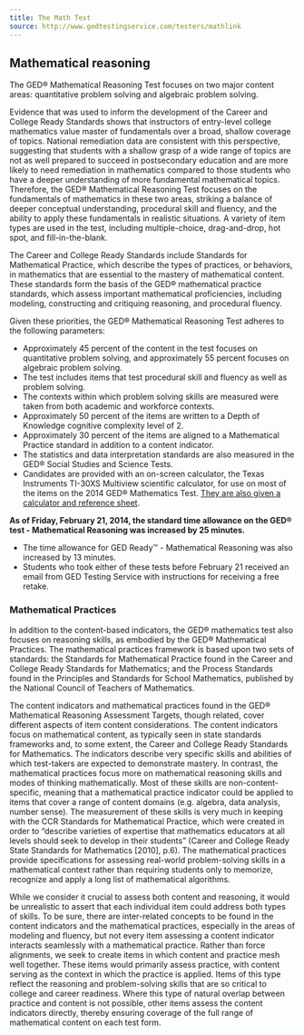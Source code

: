 ```yaml
---
title: The Math Test
source: http://www.gedtestingservice.com/testers/mathlink
---
```

## Mathematical reasoning

The GED&reg; Mathematical Reasoning Test focuses on two major content areas: quantitative problem solving and algebraic problem solving.

Evidence that was used to inform the development of the Career and College Ready Standards shows that instructors of entry-level college mathematics value master of fundamentals over a broad, shallow coverage of topics. National remediation data are consistent with this perspective, suggesting that students with a shallow grasp of a wide range of topics are not as well prepared to succeed in postsecondary education and are more likely to need remediation in mathematics compared to those students who have a deeper understanding of more fundamental mathematical topics. Therefore, the GED&reg; Mathematical Reasoning Test focuses on the fundamentals of mathematics in these two areas, striking a balance of deeper conceptual understanding, procedural skill and fluency, and the ability to apply these fundamentals in realistic situations. A variety of item types are used in the test, including multiple-choice, drag-and-drop, hot spot, and fill-in-the-blank.

The Career and College Ready Standards include Standards for Mathematical Practice, which describe the types of practices, or behaviors, in mathematics that are essential to the mastery of mathematical content. These standards form the basis of the GED&reg; mathematical practice standards, which assess important mathematical proficiencies, including modeling, constructing and critiquing reasoning, and procedural fluency.

Given these priorities, the GED&reg; Mathematical Reasoning Test adheres to the following parameters:

  * Approximately 45 percent of the content in the test focuses on quantitative problem solving, and approximately 55 percent focuses on algebraic problem solving.
  * The test includes items that test procedural skill and fluency as well as problem solving.
  * The contexts within which problem solving skills are measured were taken from both academic and workforce contexts.
  * Approximately 50 percent of the items are written to a Depth of Knowledge cognitive complexity level of 2.
  * Approximately 30 percent of the items are aligned to a Mathematical Practice standard in addition to a content indicator.
  * The statistics and data interpretation standards are also measured in the GED&reg; Social Studies and Science Tests.
  * Candidates are provided with an on-screen calculator, the Texas Instruments TI-30XS Multiview scientific calculator, for use on most of the items on the 2014 GED&reg; Mathematics Test. [They are also given a calculator and reference sheet](http://www.gedtestingservice.com/uploads/files/e4ef18cbb577b185107bb4847c193573.pdf).
  
**As of Friday, February 21, 2014, the standard time allowance on the GED&reg; test - Mathematical Reasoning was increased by 25 minutes.**

  * The time allowance for GED Ready™ - Mathematical Reasoning was also increased by 13 minutes.
  * Students who took either of these tests before February 21 received an email from GED Testing Service with instructions for receiving a free retake.

### Mathematical Practices

In addition to the content-based indicators, the GED&reg; mathematics test also focuses on reasoning skills, as embodied by the GED&reg; Mathematical Practices. The mathematical practices framework is based upon two sets of standards: the Standards for Mathematical Practice found in the Career and College Ready Standards for Mathematics; and the Process Standards found in the Principles and Standards for School Mathematics, published by the National Council of Teachers of Mathematics.

The content indicators and mathematical practices found in the GED&reg; Mathematical Reasoning Assessment Targets, though related, cover different aspects of item content considerations. The content indicators focus on mathematical content, as typically seen in state standards frameworks and, to some extent, the Career and College Ready Standards for Mathematics. The indicators describe very specific skills and abilities of which test-takers are expected to demonstrate mastery. In contrast, the mathematical practices focus more on mathematical reasoning skills and modes of thinking mathematically. Most of these skills are non-content-specific, meaning that a mathematical practice indicator could be applied to items that cover a range of content domains (e.g. algebra, data analysis, number sense). The measurement of these skills is very much in keeping with the CCR Standards for Mathematical Practice, which were created in order to “describe varieties of expertise that mathematics educators at all levels should seek to develop in their students” (Career and College Ready State Standards for Mathematics [2010], p.6). The mathematical practices provide specifications for assessing real-world problem-solving skills in a mathematical context rather than requiring students only to memorize, recognize and apply a long list of mathematical algorithms.

While we consider it crucial to assess both content and reasoning, it would be unrealistic to assert that each individual item could address both types of skills. To be sure, there are inter-related concepts to be found in the content indicators and the mathematical practices, especially in the areas of modeling and fluency, but not every item assessing a content indicator interacts seamlessly with a mathematical practice. Rather than force alignments, we seek to create items in which content and practice mesh well together. These items would primarily assess practice, with content serving as the context in which the practice is applied. Items of this type reflect the reasoning and problem-solving skills that are so critical to college and career readiness. Where this type of natural overlap between practice and content is not possible, other items assess the content indicators directly, thereby ensuring coverage of the full range of mathematical content on each test form.